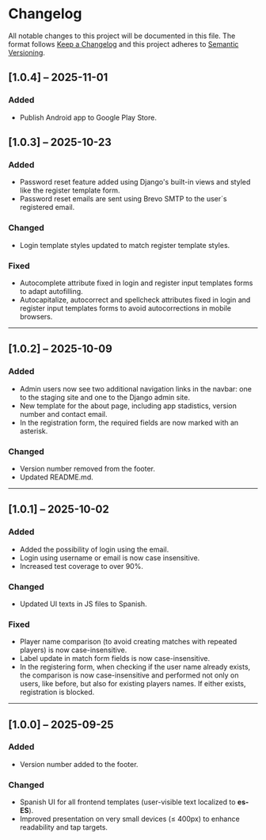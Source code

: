 # Changelog

All notable changes to this project will be documented in this file.
The format follows [Keep a Changelog](https://keepachangelog.com/en/1.1.0/) and this project adheres to [Semantic Versioning](https://semver.org/spec/v2.0.0.html).
<!-- markdownlint-disable MD024 -->

## [1.0.4] – 2025-11-01

### Added

- Publish Android app to Google Play Store.

## [1.0.3] – 2025-10-23

### Added

- Password reset feature added using Django's built-in views and styled like the register template form.
- Password reset emails are sent using Brevo SMTP to the user´s registered email.

### Changed

- Login template styles updated to match register template styles.

### Fixed

- Autocomplete attribute fixed in login and register input templates forms to adapt autofilling.
- Autocapitalize, autocorrect and spellcheck attributes fixed in login and register input templates forms to avoid autocorrections in mobile browsers.

---

## [1.0.2] – 2025-10-09

### Added

- Admin users now see two additional navigation links in the navbar: one to the staging site and one to the Django admin site.
- New template for the about page, including app stadistics, version number and contact email.
- In the registration form, the required fields are now marked with an asterisk.

### Changed

- Version number removed from the footer.
- Updated README.md.

---

## [1.0.1] – 2025-10-02

### Added

- Added the possibility of login using the email.
- Login using username or email is now case insensitive.
- Increased test coverage to over 90%.

### Changed

- Updated UI texts in JS files to Spanish.

### Fixed

- Player name comparison (to avoid creating matches with repeated players) is now case-insensitive.
- Label update in match form fields is now case-insensitive.
- In the registering form, when checking if the user name already exists, the comparison is now case-insensitive and performed not only on users, like before, but also for existing players names. If either exists, registration is blocked.

---

## [1.0.0] – 2025-09-25

### Added

- Version number added to the footer.

### Changed

- Spanish UI for all frontend templates (user-visible text localized to **es-ES**).
- Improved presentation on very small devices (≤ 400px) to enhance readability and tap targets.
